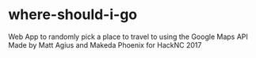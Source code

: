 # where-should-i-go
Web App to randomly pick a place to travel to using the Google Maps API<br />
Made by Matt Agius and Makeda Phoenix for HackNC 2017